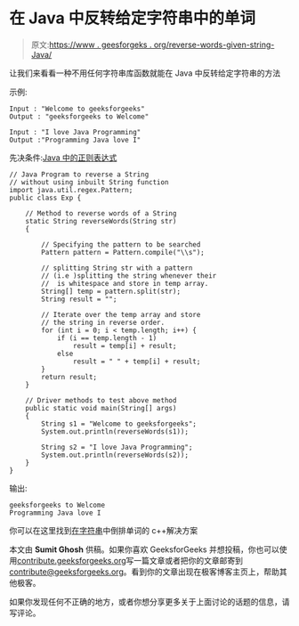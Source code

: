 # 在 Java 中反转给定字符串中的单词

> 原文:[https://www . geesforgeks . org/reverse-words-given-string-Java/](https://www.geeksforgeeks.org/reverse-words-given-string-java/)

让我们来看看一种不用任何字符串库函数就能在 Java 中反转给定字符串的方法

示例:

```
Input : "Welcome to geeksforgeeks"
Output : "geeksforgeeks to Welcome"

Input : "I love Java Programming"
Output :"Programming Java love I"

```

先决条件:[Java 中的正则表达式](https://www.geeksforgeeks.org/regular-expressions-in-java/)

```
// Java Program to reverse a String
// without using inbuilt String function
import java.util.regex.Pattern;
public class Exp {

    // Method to reverse words of a String
    static String reverseWords(String str)
    {

        // Specifying the pattern to be searched
        Pattern pattern = Pattern.compile("\\s");

        // splitting String str with a pattern
        // (i.e )splitting the string whenever their
        //  is whitespace and store in temp array.
        String[] temp = pattern.split(str);
        String result = "";

        // Iterate over the temp array and store
        // the string in reverse order.
        for (int i = 0; i < temp.length; i++) {
            if (i == temp.length - 1)
                result = temp[i] + result;
            else
                result = " " + temp[i] + result;
        }
        return result;
    }

    // Driver methods to test above method
    public static void main(String[] args)
    {
        String s1 = "Welcome to geeksforgeeks";
        System.out.println(reverseWords(s1));

        String s2 = "I love Java Programming";
        System.out.println(reverseWords(s2));
    }
}
```

输出:

```
geeksforgeeks to Welcome
Programming Java love I

```

你可以在这里找到[在字符串](https://www.geeksforgeeks.org/reverse-words-in-a-given-string/)中倒排单词的 c++解决方案

本文由 **Sumit Ghosh** 供稿。如果你喜欢 GeeksforGeeks 并想投稿，你也可以使用[contribute.geeksforgeeks.org](http://www.contribute.geeksforgeeks.org)写一篇文章或者把你的文章邮寄到 contribute@geeksforgeeks.org。看到你的文章出现在极客博客主页上，帮助其他极客。

如果你发现任何不正确的地方，或者你想分享更多关于上面讨论的话题的信息，请写评论。
